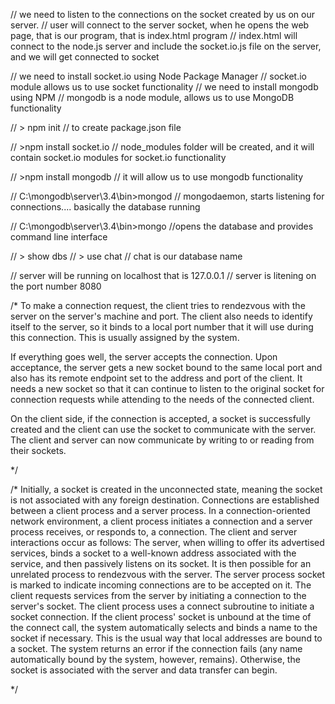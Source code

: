 // we need to listen to the connections on the socket created by us on our server.
// user will connect to the server socket, when he opens the web page, that is our program, that is index.html program
// index.html will connect to the node.js server and include the socket.io.js file on the server, and we will get connected to socket

// we need to install socket.io using Node Package Manager
// socket.io module allows us to use socket functionality
// we need to install mongodb using NPM 
// mongodb is a node module, allows us to use MongoDB functionality



// > npm init
// to create package.json file

// >npm install socket.io
// node_modules folder will be created, and it will contain socket.io modules for socket.io functionality

// >npm install mongodb
// it will allow us to use mongodb functionality

// C:\mongodb\server\3.4\bin>mongod
// mongodaemon, starts listening for connections.... basically the database running

// C:\mongodb\server\3.4\bin>mongo
//opens the database and provides command line interface

// > show dbs
// > use chat
// chat is our database name


// server will be running on localhost that is 127.0.0.1
// server is litening on the port number 8080

/*
To make a connection request, 
the client tries to rendezvous with the server on the server's machine and port.
The client also needs to identify itself to the server,
so it binds to a local port number that it will use during this connection. 
This is usually assigned by the system.


If everything goes well, the server accepts the connection. 
Upon acceptance, the server gets a new socket bound to the same local port 
and also has its remote endpoint set to the address and port of the client. 
It needs a new socket so that it can continue to listen to the original socket for connection requests 
while attending to the needs of the connected client.

On the client side, if the connection is accepted, a socket is successfully created 
and the client can use the socket to communicate with the server.
The client and server can now communicate by writing to or reading from their sockets.


*/




/*
Initially, a socket is created in the unconnected state, 
meaning the socket is not associated with any foreign destination.
Connections are established between a client process and a server process. In a connection-oriented network environment, a client process initiates a connection and a server process receives, or responds to, a connection. The client and server interactions occur as follows:
The server, when willing to offer its advertised services, binds a socket to a well-known address associated with the service, and then passively listens on its socket. It is then possible for an unrelated process to rendezvous with the server.
The server process socket is marked to indicate incoming connections are to be accepted on it.
The client requests services from the server by initiating a connection to the server's socket. The client process uses a connect subroutine to initiate a socket connection.
If the client process' socket is unbound at the time of the connect call, the system automatically selects and binds a name to the socket if necessary. This is the usual way that local addresses are bound to a socket.
The system returns an error if the connection fails (any name automatically bound by the system, however, remains). Otherwise, the socket is associated with the server and data transfer can begin.


*/
